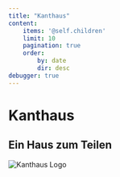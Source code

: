 ```yaml
---
title: "Kanthaus"
content:
    items: '@self.children'
    limit: 10
    pagination: true
    order:
        by: date
        dir: desc
debugger: true
---
```

# Kanthaus

## Ein Haus zum Teilen

![Kanthaus Logo](/pics/dougintheyard.jpg)
